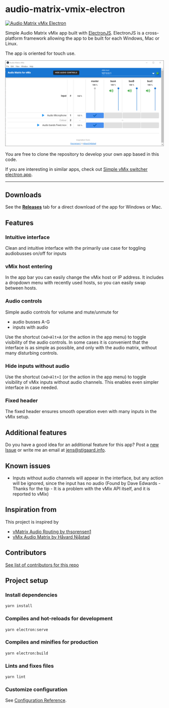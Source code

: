 # audio-matrix-vmix-electron
[![Audio Matrix vMix Electron](https://img.shields.io/github/downloads/jensstigaard/audio-matrix-vmix-electron/total.svg)](../../releases)


Simple Audio Matrix vMix app built with [ElectronJS](https://electronjs.org). ElectronJS is a cross-platform framework allowing the app to be built for each Windows, Mac or Linux. 

The app is oriented for touch use.

![Audio Matrix vMix Electron](./readme_assets/overview_050.png "Application overview")

You are free to clone the repository to develop your own app based in this code.

If you are interesting in similar apps, check out [Simple vMix switcher electron app](https://github.com/jensstigaard/simple-vmix-switcher-electron).

-----

## Downloads

See the [**Releases**](../../releases) tab for a direct download of the app for Windows or Mac.

## Features
### Intuitive interface
Clean and intuitive interface with the primarily use case for toggling audiobusses on/off for inputs

### vMix host entering
In the app bar you can easily change the vMix host or IP address.
It includes a dropdown menu with recently used hosts, so you can easily swap between hosts.

### Audio controls
Simple audio controls for volume and mute/unmute for
* audio busses A-G
* inputs with audio

Use the shortcut `Cmd+Alt+A` (or the action in the app menu) to toggle visibility of the audio controls.
In some cases it is convenient that the interface is as simple as possible, and only with the audio matrix, without many disturbing controls.

### Hide inputs without audio
Use the shortcut `Cmd+Alt+I` (or the action in the app menu) to toggle visibility of vMix inputs without audio channels.
This enables even simpler interface in case needed.

### Fixed header
The fixed header ensures smooth operation even with many inputs in the vMix setup.

## Additional features
Do you have a good idea for an additional feature for this app? Post a [new Issue](../../issues/new) or write me an email at <jens@stigaard.info>.

## Known issues
 - Inputs without audio channels will appear in the interface, but any action will be ignored, since the input has no audio (Found by Dave Edwards - Thanks for the tip - It is a problem with the vMix API itself, and it is reported to vMix)

## Inspiration from
This project is inspired by 
 * [vMatrix Audio Routing by thsorensen1](https://forums.vmix.com/posts/t21233-vMatrix-audio-routing)
 * [vMix Audio Matrix by Håvard Njåstad](https://github.com/Haavard15/vMixAudioMatrix)

## Contributors
[See list of contributors for this repo](../../graphs/contributors)

## Project setup
### Install dependencies
```
yarn install
```

### Compiles and hot-reloads for development
```
yarn electron:serve
```

### Compiles and minifies for production
```
yarn electron:build
```

### Lints and fixes files
```
yarn lint
```

### Customize configuration
See [Configuration Reference](https://cli.vuejs.org/config/).
